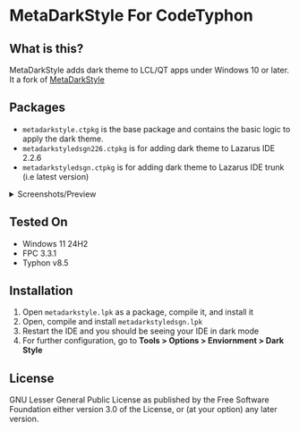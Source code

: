 # MetaDarkStyle For CodeTyphon 

## What is this?
MetaDarkStyle adds dark theme to LCL/QT apps under Windows 10 or later.
It a fork of [MetaDarkStyle](https://github.com/zamtmn/metadarkstyle)

## Packages
- `metadarkstyle.ctpkg` is the base package and contains the basic logic to apply the dark theme.
- `metadarkstyledsgn226.ctpkg` is for adding dark theme to Lazarus IDE 2.2.6
- `metadarkstyledsgn.ctpkg` is for adding dark theme to Lazarus IDE trunk (i.e latest version)

<details>
  <summary>Screenshots/Preview</summary>
  <img src="https://raw.githubusercontent.com/bigbear2/MetaDarkStyle/refs/heads/main/docs/dark1.jpg" />
  <img src="https://raw.githubusercontent.com/bigbear2/MetaDarkStyle/refs/heads/main/docs/dark2.jpg" />
</details>

## Tested On
- Windows 11 24H2
- FPC 3.3.1
- Typhon v8.5

## Installation
1) Open `metadarkstyle.lpk` as a package, compile it, and install it
3) Open, compile and install `metadarkstyledsgn.lpk`
5) Restart the IDE and you should be seeing your IDE in dark mode
6) For further configuration, go to **Tools > Options > Enviornment > Dark Style**

## License
GNU Lesser General Public License as published by the Free Software Foundation either version 3.0
of the License, or (at your option) any later version.
